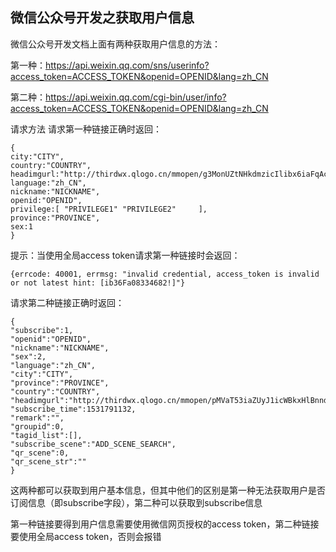 
## 微信公众号开发之获取用户信息
微信公众号开发文档上面有两种获取用户信息的方法：

第一种：https://api.weixin.qq.com/sns/userinfo?access_token=ACCESS_TOKEN&openid=OPENID&lang=zh_CN

第二种：https://api.weixin.qq.com/cgi-bin/user/info?access_token=ACCESS_TOKEN&openid=OPENID&lang=zh_CN

请求方法
请求第一种链接正确时返回：
```
{
city:"CITY",
country:"COUNTRY",
headimgurl:"http://thirdwx.qlogo.cn/mmopen/g3MonUZtNHkdmzicIlibx6iaFqAc56vxLSUfpb6n5WKSYVY0ChQKkiaJSgQ1dZuTOgvLLrhJbERQQ4eMsv84eavHiaiceqxibJxCfHe/46",
language:"zh_CN",
nickname:"NICKNAME",
openid:"OPENID",
privilege:[ "PRIVILEGE1" "PRIVILEGE2"     ],
province:"PROVINCE",
sex:1
}
```
提示：当使用全局access token请求第一种链接时会返回：
```
{errcode: 40001, errmsg: "invalid credential, access_token is invalid or not latest hint: [ib36Fa08334682!]"}
```

请求第二种链接正确时返回：
```
{
"subscribe":1,
"openid":"OPENID",
"nickname":"NICKNAME",
"sex":2,
"language":"zh_CN",
"city":"CITY",
"province":"PROVINCE",
"country":"COUNTRY",
"headimgurl":"http://thirdwx.qlogo.cn/mmopen/pMVaT53iaZUyJ1icWBkxHlBnndmN9Hib6hHucSMo3VbaEqOCicSjQK49tRojUMUXbR861VhevbZLEW1YicibcUjrCz7PItfwnSPkDN/132",
"subscribe_time":1531791132,
"remark":"",
"groupid":0,
"tagid_list":[],
"subscribe_scene":"ADD_SCENE_SEARCH",
"qr_scene":0,
"qr_scene_str":""
}
```

这两种都可以获取到用户基本信息，但其中他们的区别是第一种无法获取用户是否订阅信息（即subscribe字段），第二种可以获取到subscribe信息

第一种链接要得到用户信息需要使用微信网页授权的access token，第二种链接要使用全局access token，否则会报错